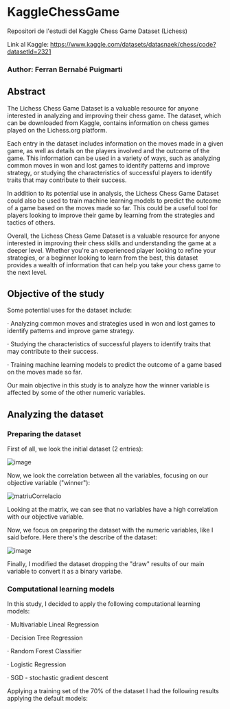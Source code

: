 # KaggleChessGame
Repositori de l'estudi del Kaggle Chess Game Dataset (Lichess)

Link al Kaggle: https://www.kaggle.com/datasets/datasnaek/chess/code?datasetId=2321

### Author: Ferran Bernabé Puigmarti

## Abstract
The Lichess Chess Game Dataset is a valuable resource for anyone interested in analyzing and improving their chess game. The dataset, which can be downloaded from Kaggle, contains information on chess games played on the Lichess.org platform.

Each entry in the dataset includes information on the moves made in a given game, as well as details on the players involved and the outcome of the game. This information can be used in a variety of ways, such as analyzing common moves in won and lost games to identify patterns and improve strategy, or studying the characteristics of successful players to identify traits that may contribute to their success.

In addition to its potential use in analysis, the Lichess Chess Game Dataset could also be used to train machine learning models to predict the outcome of a game based on the moves made so far. This could be a useful tool for players looking to improve their game by learning from the strategies and tactics of others.

Overall, the Lichess Chess Game Dataset is a valuable resource for anyone interested in improving their chess skills and understanding the game at a deeper level. Whether you're an experienced player looking to refine your strategies, or a beginner looking to learn from the best, this dataset provides a wealth of information that can help you take your chess game to the next level.

## Objective of the study
Some potential uses for the dataset include:

  · Analyzing common moves and strategies used in won and lost games to identify patterns and improve game strategy.
  
  · Studying the characteristics of successful players to identify traits that may contribute to their success.
  
  · Training machine learning models to predict the outcome of a game based on the moves made so far.
  
Our main objective in this study is to analyze how the winner variable is affected by some of the other numeric variables.

## Analyzing the dataset

### Preparing the dataset

First of all, we look the initial dataset (2 entries):

![image](https://user-images.githubusercontent.com/57755230/206905194-7e09ba59-a636-404f-8171-e855acb9adf7.png)

Now, we look the correlation between all the variables, focusing on our objective variable ("winner"):

![matriuCorrelacio](https://user-images.githubusercontent.com/57755230/206905283-07586328-5bd1-472e-9be1-45858aeda26c.png)

Looking at the matrix, we can see that no variables have a high correlation with our objective variable.

Now, we focus on preparing the dataset with the numeric variables, like I said before. Here there's the describe of the dataset:

![image](https://user-images.githubusercontent.com/57755230/206905440-c772d6c7-884e-4e60-8e5e-ee8a127ee433.png)

Finally, I modified the dataset dropping the "draw" results of our main variable to convert it as a binary variabe.

### Computational learning models

In this study, I decided to apply the following computational learning models:

  · Multivariable Lineal Regression
  
  · Decision Tree Regression
  
  · Random Forest Classifier
  
  · Logistic Regression
  
  · SGD - stochastic gradient descent

Applying a training set of the 70% of the dataset I had the following results applying the default models:



